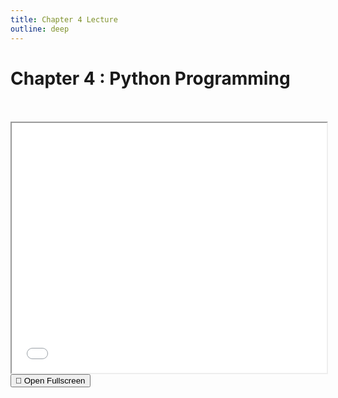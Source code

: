 ```yaml
---
title: Chapter 4 Lecture
outline: deep
---
```


# Chapter 4 : Python Programming



<br>
<br>




<iframe src="./chapter-04.pdf" width="100%" height="400" allowfullscreen></iframe>

<br>

<a href="./chapter-04.pdf" target="_blank" rel="noopener">
  <button class="open-pdf-btn">
    📖 Open Fullscreen
  </button>
</a>


